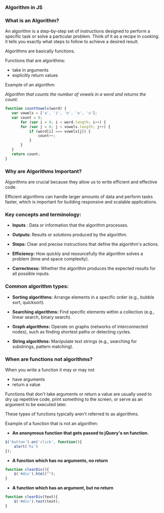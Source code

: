 ### Algorithm in JS


### **What is an Algorithm?**

An algorithm is a step-by-step set of instructions designed to perform a specific task or solve a particular problem. 
Think of it as a recipe in cooking: it tells you exactly what steps to follow to achieve a desired result.

Algorithms are basically functions.

Functions that are algorithms:
- take in arguments
- explicitly return values



Example of an algorithm: 

*Algorithm that counts the number of vowels in a word and returns the count:*
 ```javascript
 function countVowels(word) {
    var vowels = ['a', 'i', 'e', 'o', 'u'];
    var count = 0;
		for (var i = 0; i < word.length; i++) {
        for (var j = 0; j < vowels.length; j++) {
            if (word[i] === vowels[j]) {
                count++;
            }
        }
    }
    return count;
}

 ```

### **Why are Algorithms Important?**
Algorithms are crucial because they allow us to write efficient and effective code. 

Efficient algorithms can handle larger amounts of data and perform tasks faster, which is important for building responsive and scalable applications.



### **Key concepts and terminology:**

- **Inputs** : Data or information that the algorithm processes.

- **Outputs:** Results or solutions produced by the algorithm.

- **Steps:** Clear and precise instructions that define the algorithm's actions.

- **Efficiency:** How quickly and resourcefully the algorithm solves a problem (time and space complexity).

- **Correctness:** Whether the algorithm produces the expected results for all possible inputs.


### **Common algorithm types:**

- **Sorting algorithms:**
 Arrange elements in a specific order (e.g., bubble sort, quicksort).

- **Searching algorithms:** Find specific elements within a collection (e.g., linear search, binary search).

- **Graph algorithms:** Operate on graphs (networks of interconnected nodes), such as finding shortest paths or detecting cycles.

- **String algorithms:** Manipulate text strings (e.g., searching for substrings, pattern matching).


### **When are functions not algorithms?**
When you write a function it may or may not
- have arguments
- return a value

Functions that don't take arguments or return a value are usually used to dry up repetitive code, print something to the screen, or serve as an argument to be executed later.

 These types of functions typically aren't referred to as algorithms.

Example of a function that is not an algorithm:

- **An anonymous function that gets passed to jQuery's on function.**

```javascript
$('button').on('click', function(){ 
	alert('hi') 
});
```

- **A function which has no arguments, no return**

```javascript
function clearDiv(){
	$('#div').html("");
}
```

- **A function which has an argument, but no return**

```javascript
function clearDiv(text){
	$('#div').text(text);
}
```